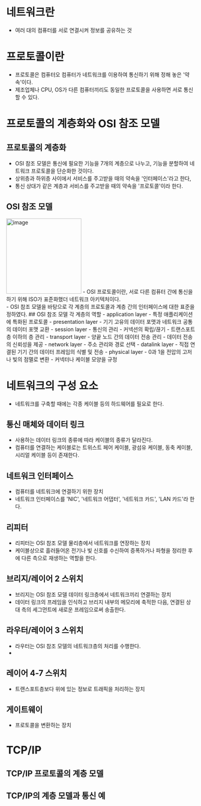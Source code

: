 
# 네트워크란
- 여러 대의 컴퓨터를 서로 연결시켜 정보를 공유하는 것
# 프로토콜이란
- 프로토콜은 컴퓨터오 컴퓨터가 네트워크를 이용하여 통신하기 위해 정해 놓은 '약속'이다.
- 제조업체나 CPU, OS가 다른 컴퓨터끼리도 동일한 프로토콜을 사용하면 서로 통신할 수 있다.


# 프로토콜의 계층화와 OSI 참조 모델
## 프로토콜의 계층화
- OSI 참조 모델은 통신에 필요한 기능을 7개의 계층으로 나누고, 기능을 분할하여 네트워크 프로토콜을 단순화한 것이다.
- 상위층과 하위층 사이에서 서비스를 주고받을 때의 약속을 '인터페이스'라고 한다,
- 통신 상대가 같은 계층과 서비스를 주고받을 때의 약속을 '프로토콜'이라 한다.
## OSI 참조 모델
<img width="200" alt="image" src="https://user-images.githubusercontent.com/110087065/211158793-087b293a-5ac3-4730-a532-75db84dde443.png">
- OSI 프로토콜이란, 서로 다른 컴퓨터 간에 통신을 하기 위해 ISO가 표준화했더 네트워크 아키텍처이다.<br/>
- OSI 참조 모델을 바탕으로 각 계층의 프로토콜과 계층 간의 인터페이스에 대한 표준을 정하였다.
## OSI 참조 모델 각 계층의 역할
- application layer
  - 특정 애플리케이션에 특화된 프로토콜
- presentation layer
  - 기기 고유의 데이터 포맷과 네트워크 공통의 데이터 포맷 교환
- session layer
  - 통신의 관리
  - 커넥션의 확립/끊기
  - 트랜스포트층 이하의 층 관리
- transport layer
  - 양끝 노드 간의 데이터 전송 관리
  - 데이터 전송의 신뢰성을 제공
- network layer
  - 주소 관리와 경로 선택
- datalink layer
  - 직접 연결된 기기 간의 데이터 프레임의 식별 및 전송
- physical layer
  - 0과 1을 전압의 고저나 빛의 점멸로 변환
  - 커넥터나 케이블 모양을 규정


# 네트워크의 구성 요소
- 네트워크를 구축할 때에는 각종 케이블 등의 하드웨어를 필요로 한다.
## 통신 매체와 데이터 링크
- 사용하는 데이터 링크의 종류에 따라 케이블의 종류가 달라진다.
- 컴퓨터를 연결하는 케이블로는 트위스트 페어 케이블, 광섬유 케이블, 동축 케이블, 시리얼 케이블 등이 존재한다.
## 네트워크 인터페이스
- 컴퓨터를 네트워크에 연결하기 위한 장치
- 네트워크 인터페이스를 'NIC', '네트워크 어댑터', '네트워크 카드', 'LAN 카드'라 한다.
## 리피터
- 리피터는 OSI 참조 모델 물리층에서 네트워크를 연장하는 장치
- 케이블상으로 흘러들어온 전기나 빛 신호를 수신하여 증폭하거나 파형을 정리한 후에 다른 측으로 재생하는 역할을 한다.
## 브리지/레이어 2 스위치
- 브리지는 OSI 참조 모델 데이터 링크층에서 네트워크끼리 연결하는 장치
- 데이터 링크의 프레임을 인식하고 브리지 내부의 메모리에 축적한 다음, 연결된 상대 측의 세그먼트에 새로운 프레임으로써 송출한다.
## 라우터/레이어 3 스위치
- 라우터는 OSI 참조 모델의 네트워크층의 처리를 수행한다.
- 
## 레이어 4-7 스위치
- 트랜스포트층보다 위에 있는 정보로 트래픽을 처리하는 장치
## 게이트웨이
- 프로토콜을 변환하는 장치

# TCP/IP
## TCP/IP 프로토콜의 계층 모델
## TCP/IP의 계층 모델과 통신 예
